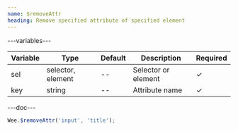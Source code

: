 ```yaml
---
name: $removeAttr
heading: Remove specified attribute of specified element
---
```


---variables---

| Variable | Type              | Default | Description         | Required |
| -------- | ----------------- | ------- | ------------------- | -------- |
| sel      | selector, element | --      | Selector or element | &#10003; |
| key      | string            | --      | Attribute name      | &#10003; |

---doc---

```javascript
Wee.$removeAttr('input', 'title');
```